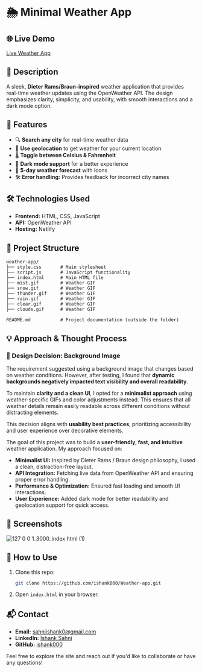 # 🌦️ Minimal Weather App

## 🌐 Live Demo
[Live Weather App](https://minimalwx.netlify.app/)
## 📄 Description
A sleek, **Dieter Rams/Braun-inspired** weather application that provides real-time weather updates using the OpenWeather API. The design emphasizes clarity, simplicity, and usability, with smooth interactions and a dark mode option.

## 🚀 Features
- 🔍 **Search any city** for real-time weather data
- 📍 **Use geolocation** to get weather for your current location
- 🌡️ **Toggle between Celsius & Fahrenheit**
- 🌙 **Dark mode support** for a better experience
- 🔄 **5-day weather forecast** with icons
- 🛠️ **Error handling:** Provides feedback for incorrect city names

## 🛠️ Technologies Used
- **Frontend:** HTML, CSS, JavaScript
- **API:** OpenWeather API
- **Hosting:** Netlify

## 📁 Project Structure
```
weather-app/
├── style.css       # Main stylesheet  
├── script.js       # JavaScript functionality  
├── index.html      # Main HTML file  
├── mist.gif        # Weather GIF  
├── snow.gif        # Weather GIF  
├── thunder.gif     # Weather GIF  
├── rain.gif        # Weather GIF  
├── clear.gif       # Weather GIF  
├── clouds.gif      # Weather GIF  

README.md           # Project documentation (outside the folder)

```
## 💡 Approach & Thought Process
### 🎨 Design Decision: Background Image
The requirement suggested using a background image that changes based on weather conditions. However, after testing, I found that **dynamic backgrounds negatively impacted text visibility and overall readability**. 

To maintain **clarity and a clean UI**, I opted for a **minimalist approach** using weather-specific GIFs and color adjustments instead. This ensures that all weather details remain easily readable across different conditions without distracting elements. 

This decision aligns with **usability best practices**, prioritizing accessibility and user experience over decorative elements.

The goal of this project was to build a **user-friendly, fast, and intuitive** weather application. My approach focused on:
- **Minimalist UI:** Inspired by Dieter Rams / Braun design philosophy, I used a clean, distraction-free layout.
- **API Integration:** Fetching live data from OpenWeather API and ensuring proper error handling.
- **Performance & Optimization:** Ensured fast loading and smooth UI interactions.
- **User Experience:** Added dark mode for better readability and geolocation support for quick access.

## 📸 Screenshots
![127 0 0 1_3000_index html (1)](https://github.com/user-attachments/assets/5375b1a5-258a-49f7-b9b5-11bf6af5aff2)

## 📌 How to Use
1. Clone this repo:
   ```sh
   git clone https://github.com/ishank000/Weather-app.git
   ```
2. Open `index.html` in your browser.

## 📬 Contact
- **Email:** sahniishank0@gmail.com
- **LinkedIn:** [Ishank Sahni](https://in.linkedin.com/in/ishank-sahni-b02517282)
- **GitHub:** [ishank000](https://github.com/ishank000)

Feel free to explore the site and reach out if you'd like to collaborate or have any questions!
